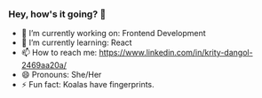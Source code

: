 ### Hey, how's it going? 👋



- 🔭 I’m currently working on: Frontend Development
- 🌱 I’m currently learning: React
- 📫 How to reach me: https://www.linkedin.com/in/krity-dangol-2469aa20a/
- 😄 Pronouns: She/Her
- ⚡ Fun fact: Koalas have fingerprints.
